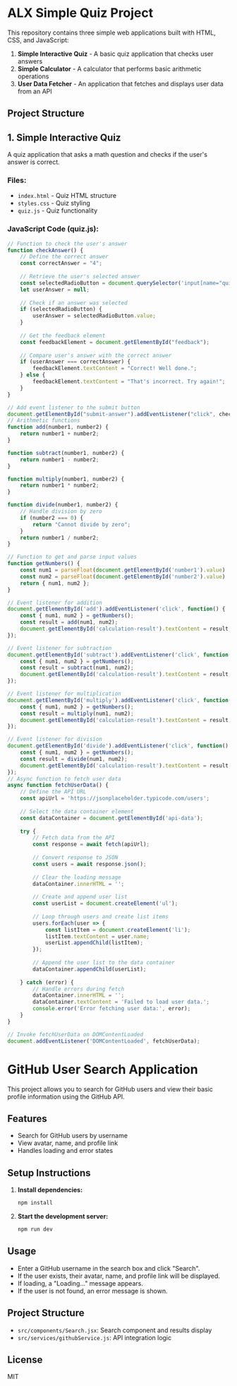 # ALX Simple Quiz Project

This repository contains three simple web applications built with HTML, CSS, and JavaScript:

1. **Simple Interactive Quiz** - A basic quiz application that checks user answers
2. **Simple Calculator** - A calculator that performs basic arithmetic operations
3. **User Data Fetcher** - An application that fetches and displays user data from an API

## Project Structure

## 1. Simple Interactive Quiz

A quiz application that asks a math question and checks if the user's answer is correct.

### Files:
- `index.html` - Quiz HTML structure
- `styles.css` - Quiz styling
- `quiz.js` - Quiz functionality

### JavaScript Code (quiz.js):
```javascript
// Function to check the user's answer
function checkAnswer() {
    // Define the correct answer
    const correctAnswer = "4";
    
    // Retrieve the user's selected answer
    const selectedRadioButton = document.querySelector('input[name="quiz"]:checked');
    let userAnswer = null;
    
    // Check if an answer was selected
    if (selectedRadioButton) {
        userAnswer = selectedRadioButton.value;
    }
    
    // Get the feedback element
    const feedbackElement = document.getElementById("feedback");
    
    // Compare user's answer with the correct answer
    if (userAnswer === correctAnswer) {
        feedbackElement.textContent = "Correct! Well done.";
    } else {
        feedbackElement.textContent = "That's incorrect. Try again!";
    }
}

// Add event listener to the submit button
document.getElementById("submit-answer").addEventListener("click", checkAnswer);
// Arithmetic functions
function add(number1, number2) {
    return number1 + number2;
}

function subtract(number1, number2) {
    return number1 - number2;
}

function multiply(number1, number2) {
    return number1 * number2;
}

function divide(number1, number2) {
    // Handle division by zero
    if (number2 === 0) {
        return "Cannot divide by zero";
    }
    return number1 / number2;
}

// Function to get and parse input values
function getNumbers() {
    const num1 = parseFloat(document.getElementById('number1').value) || 0;
    const num2 = parseFloat(document.getElementById('number2').value) || 0;
    return { num1, num2 };
}

// Event listener for addition
document.getElementById('add').addEventListener('click', function() {
    const { num1, num2 } = getNumbers();
    const result = add(num1, num2);
    document.getElementById('calculation-result').textContent = result;
});

// Event listener for subtraction
document.getElementById('subtract').addEventListener('click', function() {
    const { num1, num2 } = getNumbers();
    const result = subtract(num1, num2);
    document.getElementById('calculation-result').textContent = result;
});

// Event listener for multiplication
document.getElementById('multiply').addEventListener('click', function() {
    const { num1, num2 } = getNumbers();
    const result = multiply(num1, num2);
    document.getElementById('calculation-result').textContent = result;
});

// Event listener for division
document.getElementById('divide').addEventListener('click', function() {
    const { num1, num2 } = getNumbers();
    const result = divide(num1, num2);
    document.getElementById('calculation-result').textContent = result;
});
// Async function to fetch user data
async function fetchUserData() {
    // Define the API URL
    const apiUrl = 'https://jsonplaceholder.typicode.com/users';
    
    // Select the data container element
    const dataContainer = document.getElementById('api-data');
    
    try {
        // Fetch data from the API
        const response = await fetch(apiUrl);
        
        // Convert response to JSON
        const users = await response.json();
        
        // Clear the loading message
        dataContainer.innerHTML = '';
        
        // Create and append user list
        const userList = document.createElement('ul');
        
        // Loop through users and create list items
        users.forEach(user => {
            const listItem = document.createElement('li');
            listItem.textContent = user.name;
            userList.appendChild(listItem);
        });
        
        // Append the user list to the data container
        dataContainer.appendChild(userList);
        
    } catch (error) {
        // Handle errors during fetch
        dataContainer.innerHTML = '';
        dataContainer.textContent = 'Failed to load user data.';
        console.error('Error fetching user data:', error);
    }
}

// Invoke fetchUserData on DOMContentLoaded
document.addEventListener('DOMContentLoaded', fetchUserData);
````

# GitHub User Search Application

This project allows you to search for GitHub users and view their basic profile information using the GitHub API.

## Features

- Search for GitHub users by username
- View avatar, name, and profile link
- Handles loading and error states

## Setup Instructions

1. **Install dependencies:**
   ```sh
   npm install
   ```

2. **Start the development server:**
   ```sh
   npm run dev
   ```

## Usage

- Enter a GitHub username in the search box and click "Search".
- If the user exists, their avatar, name, and profile link will be displayed.
- If loading, a "Loading..." message appears.
- If the user is not found, an error message is shown.

## Project Structure

- `src/components/Search.jsx`: Search component and results display
- `src/services/githubService.js`: API integration logic

## License

MIT